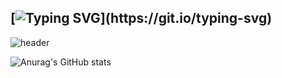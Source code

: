 ## [![Typing SVG](https://readme-typing-svg.demolab.com?font=Fira+Code&pause=1000&color=BE76F7&center=true&width=435&lines=Hi!!+Welcome+to+Yoons+home!)](https://git.io/typing-svg)

![header](https://capsule-render.vercel.app/api?type=wave&color=auto&height=300&section=header&text=Yoon0221&fontSize=90)

![Anurag's GitHub stats](https://github-readme-stats.vercel.app/api?username=Yoon0221&show_icons=true&theme=radical)

